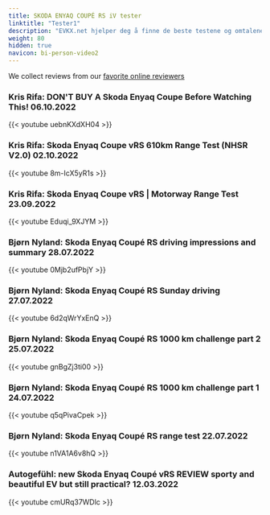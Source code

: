 ```yaml
---
title: SKODA ENYAQ COUPÉ RS iV tester
linktitle: "Tester1"
description: "EVKX.net hjelper deg å finne de beste testene og omtalene av denne modellen. "
weight: 80
hidden: true
navicon: bi-person-video2
---
```

We collect reviews from our [favorite online reviewers](/guides/evreviewers/)

### Kris Rifa: DON'T BUY A Skoda Enyaq Coupe Before Watching This! 06.10.2022

{{< youtube uebnKXdXH04 >}}

### Kris Rifa: Skoda Enyaq Coupe vRS 610km Range Test (NHSR V2.0) 02.10.2022

{{< youtube 8m-IcX5yR1s >}}

### Kris Rifa: Skoda Enyaq Coupe vRS | Motorway Range Test 23.09.2022

{{< youtube Eduqi_9XJYM >}}

### Bjørn Nyland: Skoda Enyaq Coupé RS driving impressions and summary 28.07.2022

{{< youtube 0Mjb2ufPbjY >}}

### Bjørn Nyland: Skoda Enyaq Coupé RS Sunday driving 27.07.2022

{{< youtube 6d2qWrYxEnQ >}}

### Bjørn Nyland: Skoda Enyaq Coupé RS 1000 km challenge part 2 25.07.2022

{{< youtube gnBgZj3ti00 >}}

### Bjørn Nyland: Skoda Enyaq Coupé RS 1000 km challenge part 1 24.07.2022

{{< youtube q5qPivaCpek >}}

### Bjørn Nyland: Skoda Enyaq Coupé RS range test 22.07.2022

{{< youtube n1VA1A6v8hQ >}}

### Autogefühl: new Skoda Enyaq Coupé vRS REVIEW sporty and beautiful EV but still practical? 12.03.2022

{{< youtube cmURq37WDlc >}}

